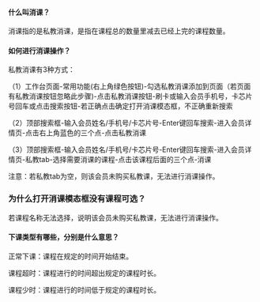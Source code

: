 #### 什么叫消课？

消课指的是私教消课，是指在课程总的数量里减去已经上完的课程数量。

#### 如何进行消课操作？

私教消课有3种方式：

（1）工作台页面-常用功能(右上角绿色按钮)-勾选私教消课添加到页面（若页面有私教消课按钮忽略此步骤)-点击私教消课按钮-刷卡或输入会员手机号，卡芯片号回车或点击搜索按钮-若正确点击确定打开消课模态框，不正确重新搜索

（2）顶部搜索框-输入会员姓名/手机号/卡芯片号-Enter键回车搜索-进入会员详情页-点击右上角蓝色的三个点-点击私教消课

（3）顶部搜索框-输入会员姓名/手机号/卡芯片号-Enter键回车搜索-进入会员详情页-私教tab-选择需要消课的课程-点击该课程后面的三个点-消课

注意：若私教tab为空，则该会员未购买私教课，无法进行消课操作。

### 为什么打开消课模态框没有课程可选？

若课程名称无法选择，说明该会员未购买私教课，无法进行消课操作。

#### 下课类型有哪些，分别是什么意思？

正常下课：课程在规定的时间开始结束。

课程超时：课程进行的时间超出规定的课程时长。

课程少时：课程进行的时间低于规定的课程时长。